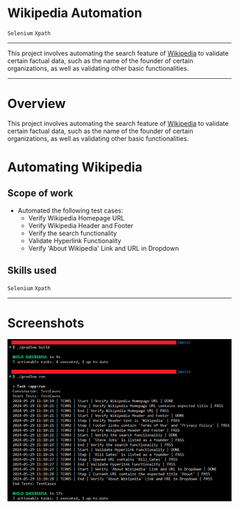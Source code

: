 # Wikipedia Automation

`Selenium` `Xpath`

---

This project involves automating the search feature of [Wikipedia](https://www.wikipedia.org) to validate certain factual data, such as the name of the founder of certain organizations, as well as validating other basic functionalities.

---

# Overview
This project involves automating the search feature of [Wikipedia](https://www.wikipedia.org) to validate certain factual data, such as the name of the founder of certain organizations, as well as validating other basic functionalities.

# Automating Wikipedia
## Scope of work
* Automated the following test cases:
    * Verify Wikipedia Homepage URL
    * Verify Wikipedia Header and Footer
    * Verify the search functionality
    * Validate Hyperlink Functionality
    * Verify 'About Wikipedia' Link and URL in Dropdown

## Skills used
`Selenium` `Xpath`

---

# Screenshots
![gradle build, run](screenshots/Screenshot20240529111138.png)
